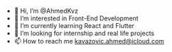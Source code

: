 - 👋 Hi, I’m @AhmedKvz
- 👀 I’m interested in Front-End Development
- 🌱 I’m currently learning React and Flutter
- 💞️ I’m looking for internship and real life projects
- 📫 How to reach me kavazovic.ahmed@icloud.com

<!---
AhmedKvz/AhmedKvz is a ✨ special ✨ repository because its `README.md` (this file) appears on your GitHub profile.
You can click the Preview link to take a look at your changes.
--->
